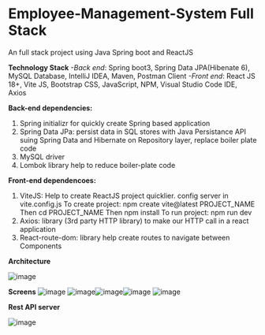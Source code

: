 # Employee-Management-System Full Stack
An full stack project using Java Spring boot and ReactJS


**Technology Stack**
_-Back end_: Spring boot3, Spring Data JPA(Hibenate 6), MySQL Database, IntelliJ IDEA, Maven, Postman Client
_-Front end_: React JS 18+, Vite JS, Bootstrap CSS, JavaScript, NPM, Visual Studio Code IDE, Axios

**Back-end dependencies:**
1. Spring initializr for quickly create Spring based application
2. Spring Data JPa: persist data  in SQL stores with Java Persistance API suing Spring Data and Hibernate on Repository layer, replace boiler plate code
3. MySQL driver
4. Lombok library help to reduce boiler-plate code

**Front-end dependencoes:**
1. ViteJS: Help to create ReactJS project quicklier. config server in vite.config.js
   To create project: npm create vite@latest PROJECT_NAME
   Then cd PROJECT_NAME
   Then npm install
   To run project: npm run dev
3. Axios: library (3rd party HTTP library) to make our HTTP call in a react application
4. React-route-dom: library help create routes to navigate between Components

**Architecture**

![image](https://github.com/user-attachments/assets/b8a009ab-ead4-4ccf-be45-595c137ff882)

**Screens**
![image](https://github.com/user-attachments/assets/89336875-8803-4423-b1dd-2264e1f94363)
![image](https://github.com/user-attachments/assets/d2899eb3-553c-44c3-8c21-b887133f7e4c)![image](https://github.com/user-attachments/assets/d2b452d4-180b-40bf-855a-b4cf56a8f325)![image](https://github.com/user-attachments/assets/f37533b7-ae08-484b-ac76-ab79b7ca0dd6)
![image](https://github.com/user-attachments/assets/3def9545-3de4-4ce8-b3f2-83222e935f5e)







**Rest API server**

![image](https://github.com/user-attachments/assets/20971147-c2cb-4d8c-b1dd-ef95883aea07)


